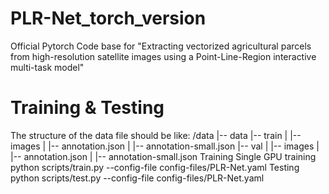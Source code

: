 # PLR-Net_torch_version
Official Pytorch Code base for "Extracting vectorized agricultural parcels from high-resolution satellite images using a Point-Line-Region interactive multi-task model"
# Training & Testing
  The structure of the data file should be like:
  /data 
  |-- data
      |-- train
      |   |-- images
      |   |-- annotation.json
      |   |-- annotation-small.json
      |-- val
      |   |-- images
      |   |-- annotation.json
      |   |-- annotation-small.json
  Training
  Single GPU training
  python scripts/train.py --config-file config-files/PLR-Net.yaml 
  Testing
  python scripts/test.py --config-file config-files/PLR-Net.yaml 

